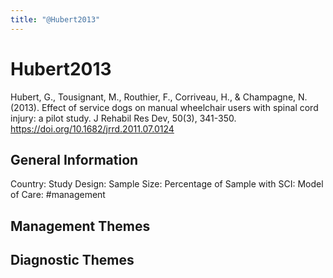 ```yaml
---
title: "@Hubert2013"
---
```


# Hubert2013
Hubert, G., Tousignant, M., Routhier, F., Corriveau, H., & Champagne, N. (2013). Effect of service dogs on manual wheelchair users with spinal cord injury: a pilot study. J Rehabil Res Dev, 50(3), 341-350. https://doi.org/10.1682/jrrd.2011.07.0124 

## General Information
Country: 
Study Design: 
Sample Size: 
Percentage of Sample with SCI:
Model of Care: #management 

## Management Themes


## Diagnostic Themes
